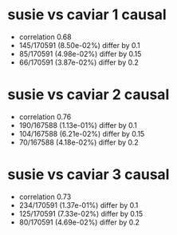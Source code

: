 # susie vs caviar  1 causal

- correlation 0.68
- 145/170591 (8.50e-02%) differ by 0.1
- 85/170591 (4.98e-02%) differ by 0.15
- 66/170591 (3.87e-02%) differ by 0.2


# susie vs caviar  2 causal

- correlation 0.76
- 190/167588 (1.13e-01%) differ by 0.1
- 104/167588 (6.21e-02%) differ by 0.15
- 70/167588 (4.18e-02%) differ by 0.2


# susie vs caviar  3 causal

- correlation 0.73
- 234/170591 (1.37e-01%) differ by 0.1
- 125/170591 (7.33e-02%) differ by 0.15
- 80/170591 (4.69e-02%) differ by 0.2


